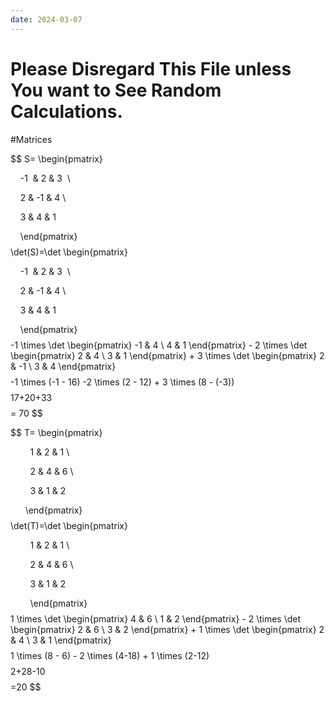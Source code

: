 ```yaml
---
date: 2024-03-07
---
```

# Please Disregard This File unless You want to See Random Calculations.
#Matrices 

$$
S= \begin{pmatrix}

    -1  & 2 & 3  \\

    2 & -1 & 4 \\

    3 & 4 & 1

    \end{pmatrix}
$$
$$
\det(S)=\det \begin{pmatrix}

    -1  & 2 & 3  \\

    2 & -1 & 4 \\

    3 & 4 & 1

    \end{pmatrix}
$$
$$
-1 \times \det \begin{pmatrix}
-1 & 4 \\
4 & 1
\end{pmatrix} - 2 \times \det \begin{pmatrix}
2 & 4 \\
3 & 1
\end{pmatrix} + 3 \times \det \begin{pmatrix}
2 & -1 \\
3 & 4
\end{pmatrix}
$$
$$
-1 \times (-1 - 16) -2 \times (2 - 12) + 3 \times (8 - (-3))
$$
$$
17+20+33
$$
$$
= 70
$$



$$
T= \begin{pmatrix}

        1 & 2 & 1 \\

        2 & 4 & 6 \\

        3 & 1 & 2

       \end{pmatrix}
$$
$$
\det(T)=\det \begin{pmatrix}

        1 & 2 & 1 \\

        2 & 4 & 6 \\

        3 & 1 & 2

        \end{pmatrix}
$$
$$
1 \times \det \begin{pmatrix}
4 & 6 \\
1 & 2
\end{pmatrix} - 2 \times \det \begin{pmatrix}
2 & 6 \\
3 & 2
\end{pmatrix} + 1 \times \det \begin{pmatrix}
2 & 4 \\
3 & 1
\end{pmatrix}
$$
$$
1 \times (8 - 6) - 2 \times (4-18) + 1 \times (2-12)
$$
$$
2+28-10
$$
$$
=20
$$


